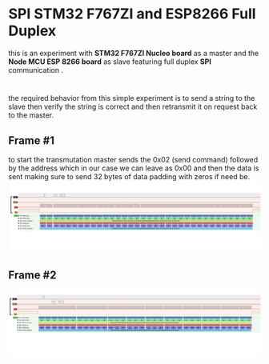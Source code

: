 # SPI STM32 F767ZI and ESP8266 Full Duplex

this is an experiment with **STM32 F767ZI Nucleo board** as a master and the **Node MCU ESP 8266 board** as slave featuring full duplex **SPI** communication . 


# 

the required behavior from this simple experiment is to send a string to the slave then verify the string is correct and then retransmit it on request back to the master.

## Frame #1

to start the transmutation master sends the 0x02 (send command) followed by the address which in our case we can leave as 0x00 and then the data is sent making sure to send 32 bytes of data padding with zeros  if need be.
![master to slave first frame](/img/Screenshot%202021-10-15%20065722.png)

##  Frame #2

![ slave to master frame](/img/Screenshot%202021-10-15%20065617.png)
